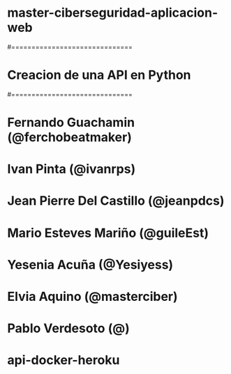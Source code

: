 # master-ciberseguridad-aplicacion-web
#==============================
# Creacion de una API en Python
#==============================
# Fernando Guachamin (@ferchobeatmaker)
# Ivan Pinta (@ivanrps)
# Jean Pierre Del Castillo (@jeanpdcs)
# Mario Esteves Mariño (@guileEst)
# Yesenia Acuña (@Yesiyess)
# Elvia Aquino (@masterciber)
# Pablo Verdesoto (@)
# api-docker-heroku
